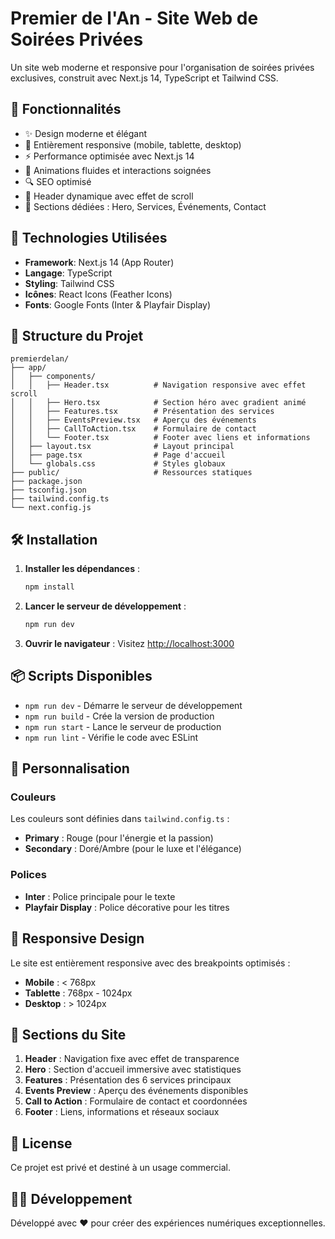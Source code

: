 # Premier de l'An - Site Web de Soirées Privées

Un site web moderne et responsive pour l'organisation de soirées privées exclusives, construit avec Next.js 14, TypeScript et Tailwind CSS.

## 🎉 Fonctionnalités

- ✨ Design moderne et élégant
- 📱 Entièrement responsive (mobile, tablette, desktop)
- ⚡ Performance optimisée avec Next.js 14
- 🎨 Animations fluides et interactions soignées
- 🔍 SEO optimisé
- 💼 Header dynamique avec effet de scroll
- 🎯 Sections dédiées : Hero, Services, Événements, Contact

## 🚀 Technologies Utilisées

- **Framework**: Next.js 14 (App Router)
- **Langage**: TypeScript
- **Styling**: Tailwind CSS
- **Icônes**: React Icons (Feather Icons)
- **Fonts**: Google Fonts (Inter & Playfair Display)

## 📁 Structure du Projet

```
premierdelan/
├── app/
│   ├── components/
│   │   ├── Header.tsx          # Navigation responsive avec effet scroll
│   │   ├── Hero.tsx            # Section héro avec gradient animé
│   │   ├── Features.tsx        # Présentation des services
│   │   ├── EventsPreview.tsx   # Aperçu des événements
│   │   ├── CallToAction.tsx    # Formulaire de contact
│   │   └── Footer.tsx          # Footer avec liens et informations
│   ├── layout.tsx              # Layout principal
│   ├── page.tsx                # Page d'accueil
│   └── globals.css             # Styles globaux
├── public/                     # Ressources statiques
├── package.json
├── tsconfig.json
├── tailwind.config.ts
└── next.config.js
```

## 🛠️ Installation

1. **Installer les dépendances** :
   ```bash
   npm install
   ```

2. **Lancer le serveur de développement** :
   ```bash
   npm run dev
   ```

3. **Ouvrir le navigateur** :
   Visitez [http://localhost:3000](http://localhost:3000)

## 📦 Scripts Disponibles

- `npm run dev` - Démarre le serveur de développement
- `npm run build` - Crée la version de production
- `npm run start` - Lance le serveur de production
- `npm run lint` - Vérifie le code avec ESLint

## 🎨 Personnalisation

### Couleurs

Les couleurs sont définies dans `tailwind.config.ts` :
- **Primary** : Rouge (pour l'énergie et la passion)
- **Secondary** : Doré/Ambre (pour le luxe et l'élégance)

### Polices

- **Inter** : Police principale pour le texte
- **Playfair Display** : Police décorative pour les titres

## 📱 Responsive Design

Le site est entièrement responsive avec des breakpoints optimisés :
- **Mobile** : < 768px
- **Tablette** : 768px - 1024px
- **Desktop** : > 1024px

## 🌟 Sections du Site

1. **Header** : Navigation fixe avec effet de transparence
2. **Hero** : Section d'accueil immersive avec statistiques
3. **Features** : Présentation des 6 services principaux
4. **Events Preview** : Aperçu des événements disponibles
5. **Call to Action** : Formulaire de contact et coordonnées
6. **Footer** : Liens, informations et réseaux sociaux

## 📄 License

Ce projet est privé et destiné à un usage commercial.

## 👨‍💻 Développement

Développé avec ❤️ pour créer des expériences numériques exceptionnelles.

